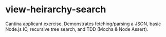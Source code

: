 # view-heirarchy-search
Cantina applicant exercise. Demonstrates fetching/parsing a JSON, basic Node.js IO, recursive tree search, and TDD (Mocha &amp; Node Assert).
